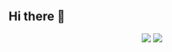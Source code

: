 ## Hi there 👋

<div align="center">
    <img src="https://github-profile-summary-cards.vercel.app/api/cards/repos-per-language?username=Tsuchiya0436&count_private=true&theme=github_dark"/>
    <img src="https://github-profile-summary-cards.vercel.app/api/cards/most-commit-language?username=Tsuchiya0436&count_private=true&theme=github_dark"/>
</div>
<!--
**Tsuchiya0436/Tsuchiya0436** is a ✨ _special_ ✨ repository because its `README.md` (this file) appears on your GitHub profile.

Here are some ideas to get you started:

- 🔭 I’m currently working on ...
- 🌱 I’m currently learning ...
- 👯 I’m looking to collaborate on ...
- 🤔 I’m looking for help with ...
- 💬 Ask me about ...
- 📫 How to reach me: ...
- 😄 Pronouns: ...
- ⚡ Fun fact: ...
-->
